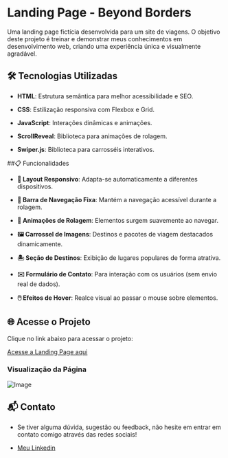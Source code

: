 # Landing Page - Beyond Borders

Uma landing page fictícia desenvolvida para um site de viagens. O objetivo deste projeto é treinar e demonstrar meus conhecimentos em desenvolvimento web, criando uma experiência única e visualmente agradável.

## 🛠️ Tecnologias Utilizadas

- **HTML**: Estrutura semântica para melhor acessibilidade e SEO.

- **CSS**: Estilização responsiva com Flexbox e Grid.

- **JavaScript**: Interações dinâmicas e animações.

- **ScrollReveal**: Biblioteca para animações de rolagem.

- **Swiper.js**: Biblioteca para carrosséis interativos.

##📋 Funcionalidades

- **📱 Layout Responsivo**: Adapta-se automaticamente a diferentes dispositivos.

- **📌 Barra de Navegação Fixa**: Mantém a navegação acessível durante a rolagem.

- **🎥 Animações de Rolagem**: Elementos surgem suavemente ao navegar.

- **🖼️ Carrossel de Imagens**: Destinos e pacotes de viagem destacados dinamicamente.

- **🏝️ Seção de Destinos**: Exibição de lugares populares de forma atrativa.

- **✉️ Formulário de Contato**: Para interação com os usuários (sem envio real de dados).

- **🖱️ Efeitos de Hover**: Realce visual ao passar o mouse sobre elementos.

## 🌐 Acesse o Projeto

Clique no link abaixo para acessar o projeto:

[ Acesse a Landing Page aqui](https://arthmoreira.github.io/Beyond-Borders/)

### Visualização da Página

![Image](https://github.com/user-attachments/assets/04364c90-63dd-4976-849d-5d549bf29b8d)

## 📬 Contato
- Se tiver alguma dúvida, sugestão ou feedback, não hesite em entrar em contato comigo através das redes sociais!

- [Meu Linkedin](https://www.linkedin.com/in/thurmoreira/)


